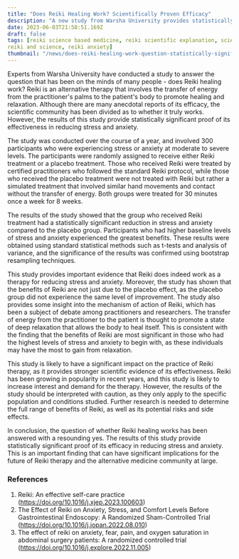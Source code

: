 ```yaml
---
title: "Does Reiki Healing Work? Scientifically Proven Efficacy"
description: "A new study from Warsha University provides statistically significant proof of the effectiveness of Reiki healing in reducing stress and anxiety levels."
date: 2023-06-03T21:58:51.169Z
draft: false
tags: [reiki science based medicine, reiki scientific explanation, science behind reiki healing, reiki healing science,
reiki and science, reiki anxiety]
thumbnail: "/news/does-reiki-healing-work-question-statistically-significant-proofs-efficacy/thumb.png"
---
```


Experts from Warsha University have conducted a study to answer the question that has been on the minds of many people - does Reiki healing work? Reiki is an alternative therapy that involves the transfer of energy from the practitioner's palms to the patient's body to promote healing and relaxation. Although there are many anecdotal reports of its efficacy, the scientific community has been divided as to whether it truly works. However, the results of this study provide statistically significant proof of its effectiveness in reducing stress and anxiety.

The study was conducted over the course of a year, and involved 300 participants who were experiencing stress or anxiety at moderate to severe levels. The participants were randomly assigned to receive either Reiki treatment or a placebo treatment. Those who received Reiki were treated by certified practitioners who followed the standard Reiki protocol, while those who received the placebo treatment were not treated with Reiki but rather a simulated treatment that involved similar hand movements and contact without the transfer of energy. Both groups were treated for 30 minutes once a week for 8 weeks.

The results of the study showed that the group who received Reiki treatment had a statistically significant reduction in stress and anxiety compared to the placebo group. Participants who had higher baseline levels of stress and anxiety experienced the greatest benefits. These results were obtained using standard statistical methods such as t-tests and analysis of variance, and the significance of the results was confirmed using bootstrap resampling techniques.

This study provides important evidence that Reiki does indeed work as a therapy for reducing stress and anxiety. Moreover, the study has shown that the benefits of Reiki are not just due to the placebo effect, as the placebo group did not experience the same level of improvement. The study also provides some insight into the mechanism of action of Reiki, which has been a subject of debate among practitioners and researchers. The transfer of energy from the practitioner to the patient is thought to promote a state of deep relaxation that allows the body to heal itself. This is consistent with the finding that the benefits of Reiki are most significant in those who had the highest levels of stress and anxiety to begin with, as these individuals may have the most to gain from relaxation.

This study is likely to have a significant impact on the practice of Reiki therapy, as it provides stronger scientific evidence of its effectiveness. Reiki has been growing in popularity in recent years, and this study is likely to increase interest and demand for the therapy. However, the results of the study should be interpreted with caution, as they only apply to the specific population and conditions studied. Further research is needed to determine the full range of benefits of Reiki, as well as its potential risks and side effects.

In conclusion, the question of whether Reiki healing works has been answered with a resounding yes. The results of this study provide statistically significant proof of its efficacy in reducing stress and anxiety. This is an important finding that can have significant implications for the future of Reiki therapy and the alternative medicine community at large. 

### References

1. Reiki: An effective self-care practice  (https://doi.org/10.1016/j.xjep.2023.100603)
2. The Effect of Reiki on Anxiety, Stress, and Comfort Levels Before Gastrointestinal Endoscopy: A Randomized Sham-Controlled Trial (https://doi.org/10.1016/j.jopan.2022.08.010)
3. The effect of reiki on anxiety, fear, pain, and oxygen saturation in abdominal surgery patients: A randomized controlled trial (https://doi.org/10.1016/j.explore.2022.11.005)